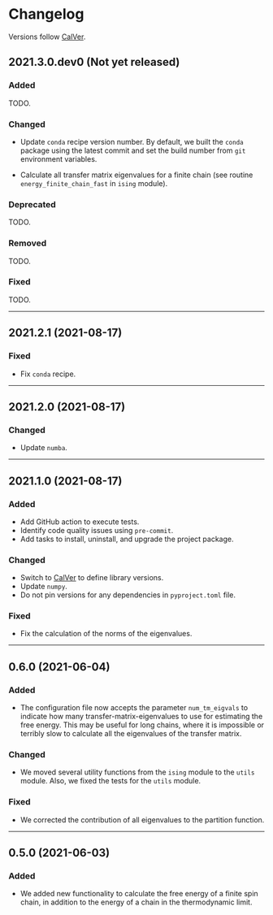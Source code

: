 # Changelog

Versions follow [CalVer](https://calver.org).

## 2021.3.0.dev0 (Not yet released)

### Added

TODO.

### Changed

- Update `conda` recipe version number. By default, we built the `conda` package
  using the latest commit and set the build number from `git` environment
  variables.

- Calculate all transfer matrix eigenvalues for a finite chain (see routine
  `energy_finite_chain_fast` in `ising` module).

### Deprecated

TODO.

### Removed

TODO.

### Fixed

TODO.

---

## 2021.2.1 (2021-08-17)

### Fixed

- Fix `conda` recipe.

---

## 2021.2.0 (2021-08-17)

### Changed

- Update `numba`.

---

## 2021.1.0 (2021-08-17)

### Added

- Add GitHub action to execute tests.
- Identify code quality issues using `pre-commit`.
- Add tasks to install, uninstall, and upgrade the project package.

### Changed

- Switch to [CalVer](https://calver.org) to define library versions.
- Update `numpy`.
- Do not pin versions for any dependencies in `pyproject.toml` file.

### Fixed

- Fix the calculation of the norms of the eigenvalues.

---

## 0.6.0 (2021-06-04)

### Added

- The configuration file now accepts the parameter `num_tm_eigvals` to
  indicate how many transfer-matrix-eigenvalues to use for estimating the
  free energy. This may be useful for long chains, where it is impossible
  or terribly slow to calculate all the eigenvalues of the transfer matrix.

### Changed

- We moved several utility functions from the `ising` module to the `utils`
  module. Also, we fixed the tests for the `utils` module.

### Fixed

- We corrected the contribution of all eigenvalues to the partition function.

---

## 0.5.0 (2021-06-03)

### Added

- We added new functionality to calculate the free energy of a finite spin
  chain, in addition to the energy of a chain in the thermodynamic limit.
